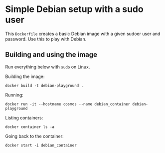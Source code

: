 # Simple Debian setup with a sudo user

This `Dockerfile` creates a basic Debian image with a given
sudoer user and password. Use this to play with Debian.


## Building and using the image

Run everything below with `sudo` on Linux.

Building the image:
```shell
docker build -t debian-playground .
```

Running:
```shell
docker run -it --hostname cosmos --name debian_container debian-playground
```

Listing containers:
```shell
docker container ls -a
```

Going back to the container:

```shell
docker start -i debian_container
```
